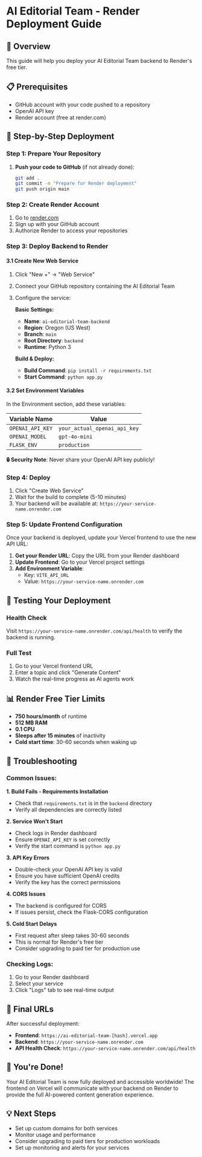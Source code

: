 # AI Editorial Team - Render Deployment Guide

## 🎯 Overview
This guide will help you deploy your AI Editorial Team backend to Render's free tier.

## 📋 Prerequisites
- GitHub account with your code pushed to a repository
- OpenAI API key
- Render account (free at render.com)

## 🚀 Step-by-Step Deployment

### Step 1: Prepare Your Repository
1. **Push your code to GitHub** (if not already done):
   ```bash
   git add .
   git commit -m "Prepare for Render deployment"
   git push origin main
   ```

### Step 2: Create Render Account
1. Go to [render.com](https://render.com)
2. Sign up with your GitHub account
3. Authorize Render to access your repositories

### Step 3: Deploy Backend to Render

#### 3.1 Create New Web Service
1. Click "New +" → "Web Service"
2. Connect your GitHub repository containing the AI Editorial Team
3. Configure the service:

   **Basic Settings:**
   - **Name**: `ai-editorial-team-backend`
   - **Region**: Oregon (US West)
   - **Branch**: `main`
   - **Root Directory**: `backend`
   - **Runtime**: Python 3

   **Build & Deploy:**
   - **Build Command**: `pip install -r requirements.txt`
   - **Start Command**: `python app.py`

#### 3.2 Set Environment Variables
In the Environment section, add these variables:

| Variable Name | Value |
|---------------|-------|
| `OPENAI_API_KEY` | `your_actual_openai_api_key` |
| `OPENAI_MODEL` | `gpt-4o-mini` |
| `FLASK_ENV` | `production` |

**🔒 Security Note**: Never share your OpenAI API key publicly!

### Step 4: Deploy
1. Click "Create Web Service"
2. Wait for the build to complete (5-10 minutes)
3. Your backend will be available at: `https://your-service-name.onrender.com`

### Step 5: Update Frontend Configuration
Once your backend is deployed, update your Vercel frontend to use the new API URL:

1. **Get your Render URL**: Copy the URL from your Render dashboard
2. **Update Frontend**: Go to your Vercel project settings
3. **Add Environment Variable**:
   - Key: `VITE_API_URL`
   - Value: `https://your-service-name.onrender.com`

## 🧪 Testing Your Deployment

### Health Check
Visit `https://your-service-name.onrender.com/api/health` to verify the backend is running.

### Full Test
1. Go to your Vercel frontend URL
2. Enter a topic and click "Generate Content"
3. Watch the real-time progress as AI agents work

## 📊 Render Free Tier Limits
- **750 hours/month** of runtime
- **512 MB RAM**
- **0.1 CPU**
- **Sleeps after 15 minutes** of inactivity
- **Cold start time**: 30-60 seconds when waking up

## 🔧 Troubleshooting

### Common Issues:

**1. Build Fails - Requirements Installation**
- Check that `requirements.txt` is in the `backend` directory
- Verify all dependencies are correctly listed

**2. Service Won't Start**
- Check logs in Render dashboard
- Ensure `OPENAI_API_KEY` is set correctly
- Verify the start command is `python app.py`

**3. API Key Errors**
- Double-check your OpenAI API key is valid
- Ensure you have sufficient OpenAI credits
- Verify the key has the correct permissions

**4. CORS Issues**
- The backend is configured for CORS
- If issues persist, check the Flask-CORS configuration

**5. Cold Start Delays**
- First request after sleep takes 30-60 seconds
- This is normal for Render's free tier
- Consider upgrading to paid tier for production use

### Checking Logs:
1. Go to your Render dashboard
2. Select your service
3. Click "Logs" tab to see real-time output

## 🔗 Final URLs

After successful deployment:
- **Frontend**: `https://ai-editorial-team-[hash].vercel.app`
- **Backend**: `https://your-service-name.onrender.com`
- **API Health Check**: `https://your-service-name.onrender.com/api/health`

## 🎉 You're Done!

Your AI Editorial Team is now fully deployed and accessible worldwide! The frontend on Vercel will communicate with your backend on Render to provide the full AI-powered content generation experience.

## 💡 Next Steps
- Set up custom domains for both services
- Monitor usage and performance
- Consider upgrading to paid tiers for production workloads
- Set up monitoring and alerts for your services